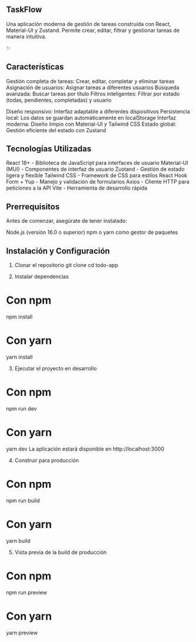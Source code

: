 ## TaskFlow

Una aplicación moderna de gestión de tareas construida con React, Material-UI y Zustand. Permite crear, editar, filtrar y gestionar tareas de manera intuitiva.

✨  
## Características

Gestión completa de tareas: Crear, editar, completar y eliminar tareas
Asignación de usuarios: Asignar tareas a diferentes usuarios
Búsqueda avanzada: Buscar tareas por título
Filtros inteligentes: Filtrar por estado (todas, pendientes, completadas) y usuario

Diseño responsivo: Interfaz adaptable a diferentes dispositivos
Persistencia local: Los datos se guardan automáticamente en localStorage
Interfaz moderna: Diseño limpio con Material-UI y Tailwind CSS
Estado global: Gestión eficiente del estado con Zustand

## Tecnologías Utilizadas

React 18+ - Biblioteca de JavaScript para interfaces de usuario
Material-UI (MUI) - Componentes de interfaz de usuario
Zustand - Gestión de estado ligera y flexible
Tailwind CSS - Framework de CSS para estilos
React Hook Form + Yup - Manejo y validación de formularios
Axios - Cliente HTTP para peticiones a la API
Vite - Herramienta de desarrollo rápida

## Prerrequisitos
Antes de comenzar, asegúrate de tener instalado:

Node.js (versión 16.0 o superior)
npm o yarn como gestor de paquetes

## Instalación y Configuración
1. Clonar el repositorio
git clone 
cd todo-app

2. Instalar dependencias
# Con npm
npm install

# Con yarn
yarn install

3. Ejecutar el proyecto en desarrollo
# Con npm
npm run dev

# Con yarn
yarn dev
La aplicación estará disponible en http://localhost:3000

4. Construir para producción
# Con npm
npm run build

# Con yarn
yarn build

5. Vista previa de la build de producción
# Con npm
npm run preview

# Con yarn
yarn preview
